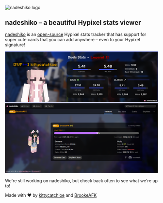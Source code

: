 ![nadeshiko logo](https://github.com/NadeshikoStats/.github/assets/96643991/df647b6c-7d07-4875-8e80-41fb5e26bc24)
## nadeshiko – a beautiful Hypixel stats viewer
[nadeshiko](https://nadeshiko.io) is an [open-source](https://www.redhat.com/en/topics/open-source/what-is-open-source) Hypixel stats tracker that has support for super cute cards that you can add anywhere – even to your Hypixel signature!

<img src="https://raw.githubusercontent.com/NadeshikoStats/nadeshiko.io/main/public/readme/duels.png">

<img src="https://raw.githubusercontent.com/NadeshikoStats/nadeshiko.io/main/public/readme/main.png">

We're still working on nadeshiko, but check back often to see what we're up to!

Made with ♥&#xFE0E; by <a href="https://github.com/niqumu" target="_blank">kittycatchloe</a> and <a href="https://brookie.dev" target="_blank">BrookeAFK</a>
